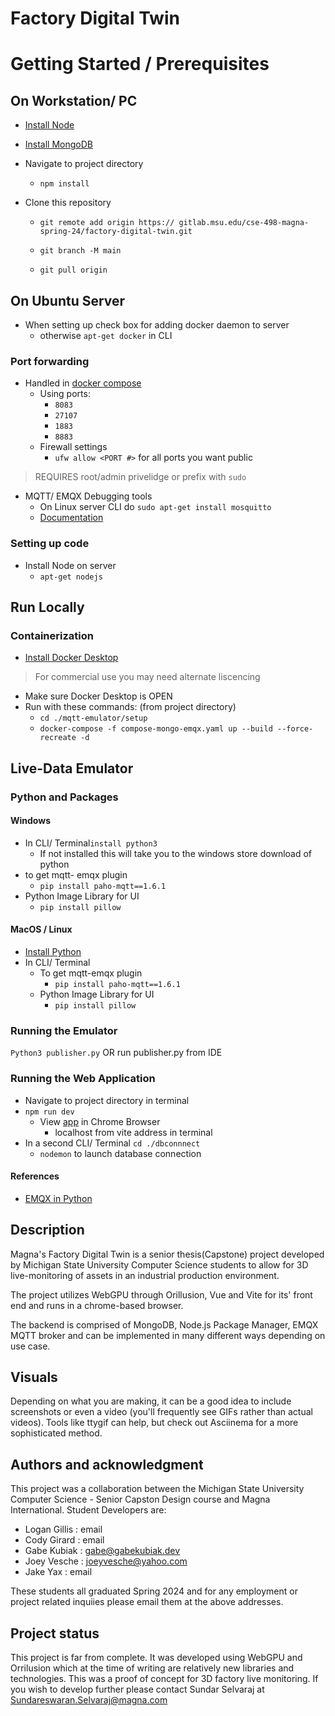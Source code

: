 # Factory Digital Twin

# Getting Started / Prerequisites 
## On Workstation/ PC
- [Install Node](https://docs.npmjs.com/downloading-and-installing-node-js-and-npm)
- [Install MongoDB](https://www.mongodb.com/docs/manual/installation/)
- Navigate to project directory
    - `npm install`

- Clone this repository
    - `git remote add origin https:// gitlab.msu.edu/cse-498-magna-spring-24/factory-digital-twin.git`

    - `git branch -M main`
    - `git pull origin`
        

## On Ubuntu Server
- When setting up check box for adding docker daemon to server
	- otherwise `apt-get docker` in CLI
### Port forwarding
- Handled in [docker compose](./compose-mongo-emqx.yaml)
	- Using ports:
		- `8083`
		- `27107`
		- `1883`
		- `8883`
	- Firewall settings
		- `ufw allow <PORT #>` for all ports you want public
> REQUIRES root/admin privelidge or prefix with `sudo`
- MQTT/ EMQX Debugging tools
	- On Linux server CLI do `sudo apt-get install mosquitto`
	- [Documentation](https://mosquitto.org/)
### Setting up code
-  Install Node on server
	- `apt-get nodejs`



## Run Locally
### Containerization 
- [Install Docker Desktop](https://www.docker.com/products/personal)
> For commercial use you may need alternate liscencing
- Make sure Docker Desktop is OPEN
- Run with these commands: (from project directory)
	- `cd ./mqtt-emulator/setup`
	- `docker-compose -f compose-mongo-emqx.yaml up --build --force-recreate -d`


## Live-Data Emulator 
### Python and Packages
#### Windows
- In CLI/ Terminal`install python3`
	- If not installed this will take you to the windows store download of python
- to get mqtt- emqx plugin
	- `pip install paho-mqtt==1.6.1`
- Python Image Library for UI
	- `pip install pillow`	

#### MacOS / Linux
- [Install Python](https://www.python.org/)
- In CLI/ Terminal
	- To get mqtt-emqx plugin
		- `pip install paho-mqtt==1.6.1`
	- Python Image Library for UI
		- `pip install pillow`	

### Running the Emulator
`Python3 publisher.py` OR run publisher.py from IDE

### Running the Web Application
- Navigate to project directory in  terminal
- `npm run dev`
    - View [app](localhost:5173) in Chrome Browser
        - localhost from vite address in terminal
- In a second CLI/ Terminal `cd ./dbconnnect`
    - `nodemon` to launch database connection

#### References
- [EMQX in Python](https://www.emqx.com/en/blog/how-to-use-mqtt-in-python)



## Description
Magna's Factory Digital Twin is a senior thesis(Capstone) project developed by Michigan State University Computer Science students to allow for 3D live-monitoring of assets in an industrial production environment.

The project utilizes WebGPU through Orillusion, Vue and Vite for its' front end and runs in a chrome-based browser.

The backend is comprised of MongoDB, Node.js Package Manager, EMQX MQTT broker and can be implemented in many different ways depending on use case.

## Visuals
Depending on what you are making, it can be a good idea to include screenshots or even a video (you'll frequently see GIFs rather than actual videos). Tools like ttygif can help, but check out Asciinema for a more sophisticated method.


## Authors and acknowledgment
This project was a collaboration between the Michigan State University Computer Science - Senior Capston Design course and Magna International. Student Developers are:
- Logan Gillis : email
- Cody Girard : email
- Gabe Kubiak : gabe@gabekubiak.dev
- Joey Vesche : joeyvesche@yahoo.com
- Jake Yax : email

These students all graduated Spring 2024 and for any employment or project related inquiies please email them at the above addresses.

## Project status
This project is far from complete. It was developed using WebGPU and Orrilusion which at the time of writing are relatively new libraries and technologies. This was a proof of concept for 3D factory live monitoring. If you wish to develop further please contact Sundar Selvaraj at Sundareswaran.Selvaraj@magna.com